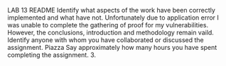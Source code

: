 LAB 13 README Identify what aspects of the work have been correctly implemented and what have not. Unfortunately due to application error I was unable to complete the gathering of proof for my vulnerabilities. However, the conclusions, introduction and methodology remain vaild. Identify anyone with whom you have collaborated or discussed the assignment. Piazza Say approximately how many hours you have spent completing the assignment. 3.